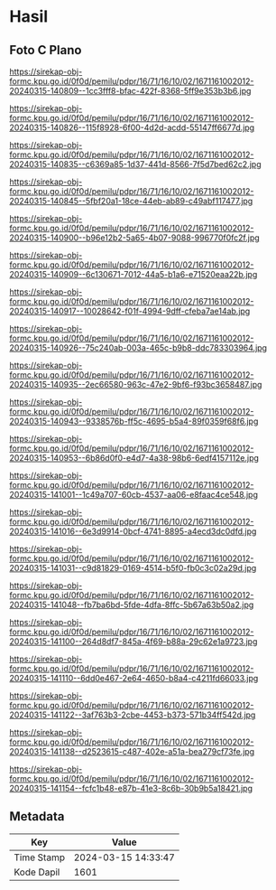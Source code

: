 # Hasil

## Foto C Plano

https://sirekap-obj-formc.kpu.go.id/0f0d/pemilu/pdpr/16/71/16/10/02/1671161002012-20240315-140809--1cc3fff8-bfac-422f-8368-5ff9e353b3b6.jpg

https://sirekap-obj-formc.kpu.go.id/0f0d/pemilu/pdpr/16/71/16/10/02/1671161002012-20240315-140826--115f8928-6f00-4d2d-acdd-55147ff6677d.jpg

https://sirekap-obj-formc.kpu.go.id/0f0d/pemilu/pdpr/16/71/16/10/02/1671161002012-20240315-140835--c6369a85-1d37-441d-8566-7f5d7bed62c2.jpg

https://sirekap-obj-formc.kpu.go.id/0f0d/pemilu/pdpr/16/71/16/10/02/1671161002012-20240315-140845--5fbf20a1-18ce-44eb-ab89-c49abf117477.jpg

https://sirekap-obj-formc.kpu.go.id/0f0d/pemilu/pdpr/16/71/16/10/02/1671161002012-20240315-140900--b96e12b2-5a65-4b07-9088-996770f0fc2f.jpg

https://sirekap-obj-formc.kpu.go.id/0f0d/pemilu/pdpr/16/71/16/10/02/1671161002012-20240315-140909--6c130671-7012-44a5-b1a6-e71520eaa22b.jpg

https://sirekap-obj-formc.kpu.go.id/0f0d/pemilu/pdpr/16/71/16/10/02/1671161002012-20240315-140917--10028642-f01f-4994-9dff-cfeba7ae14ab.jpg

https://sirekap-obj-formc.kpu.go.id/0f0d/pemilu/pdpr/16/71/16/10/02/1671161002012-20240315-140926--75c240ab-003a-465c-b9b8-ddc783303964.jpg

https://sirekap-obj-formc.kpu.go.id/0f0d/pemilu/pdpr/16/71/16/10/02/1671161002012-20240315-140935--2ec66580-963c-47e2-9bf6-f93bc3658487.jpg

https://sirekap-obj-formc.kpu.go.id/0f0d/pemilu/pdpr/16/71/16/10/02/1671161002012-20240315-140943--9338576b-ff5c-4695-b5a4-89f0359f68f6.jpg

https://sirekap-obj-formc.kpu.go.id/0f0d/pemilu/pdpr/16/71/16/10/02/1671161002012-20240315-140953--6b86d0f0-e4d7-4a38-98b6-6edf4157112e.jpg

https://sirekap-obj-formc.kpu.go.id/0f0d/pemilu/pdpr/16/71/16/10/02/1671161002012-20240315-141001--1c49a707-60cb-4537-aa06-e8faac4ce548.jpg

https://sirekap-obj-formc.kpu.go.id/0f0d/pemilu/pdpr/16/71/16/10/02/1671161002012-20240315-141016--6e3d9914-0bcf-4741-8895-a4ecd3dc0dfd.jpg

https://sirekap-obj-formc.kpu.go.id/0f0d/pemilu/pdpr/16/71/16/10/02/1671161002012-20240315-141031--c9d81829-0169-4514-b5f0-fb0c3c02a29d.jpg

https://sirekap-obj-formc.kpu.go.id/0f0d/pemilu/pdpr/16/71/16/10/02/1671161002012-20240315-141048--fb7ba6bd-5fde-4dfa-8ffc-5b67a63b50a2.jpg

https://sirekap-obj-formc.kpu.go.id/0f0d/pemilu/pdpr/16/71/16/10/02/1671161002012-20240315-141100--264d8df7-845a-4f69-b88a-29c62e1a9723.jpg

https://sirekap-obj-formc.kpu.go.id/0f0d/pemilu/pdpr/16/71/16/10/02/1671161002012-20240315-141110--6dd0e467-2e64-4650-b8a4-c4211fd66033.jpg

https://sirekap-obj-formc.kpu.go.id/0f0d/pemilu/pdpr/16/71/16/10/02/1671161002012-20240315-141122--3af763b3-2cbe-4453-b373-571b34ff542d.jpg

https://sirekap-obj-formc.kpu.go.id/0f0d/pemilu/pdpr/16/71/16/10/02/1671161002012-20240315-141138--d2523615-c487-402e-a51a-bea279cf73fe.jpg

https://sirekap-obj-formc.kpu.go.id/0f0d/pemilu/pdpr/16/71/16/10/02/1671161002012-20240315-141154--fcfc1b48-e87b-41e3-8c6b-30b9b5a18421.jpg


## Metadata

| Key        | Value               |
| ---------- | ------------------- |
| Time Stamp | 2024-03-15 14:33:47 |
| Kode Dapil | 1601                |



